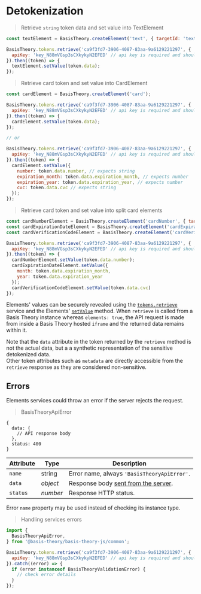 # Detokenization

> Retrieve `string` token data and set value into TextElement

```javascript
const textElement = BasisTheory.createElement('text', { targetId: 'text-element' });

BasisTheory.tokens.retrieve('ca9f3fd7-3906-4087-83aa-9a6129221297', {
  apiKey: 'key_N88mVGsp3sCXkykyN2EFED' // api key is required and should belong to an 'expiring' application
}).then((token) => {
  textElement.setValue(token.data);
});
```

> Retrieve card token and set value into CardElement

```javascript
const cardElement = BasisTheory.createElement('card');

BasisTheory.tokens.retrieve('ca9f3fd7-3906-4087-83aa-9a6129221297', {
  apiKey: 'key_N88mVGsp3sCXkykyN2EFED' // api key is required and should belong to an 'expiring' application
}).then((token) => {
  cardElement.setValue(token.data);
});

// or

BasisTheory.tokens.retrieve('ca9f3fd7-3906-4087-83aa-9a6129221297', {
  apiKey: 'key_N88mVGsp3sCXkykyN2EFED' // api key is required and should belong to an 'expiring' application
}).then((token) => {
  cardElement.setValue({
    number: token.data.number, // expects string
    expiration_month: token.data.expiration_month, // expects number
    expiration_year: token.data.expiration_year, // expects number
    cvc: token.data.cvc // expects string
  });
});
```

> Retrieve card token and set value into split card elements

```javascript
const cardNumberElement = BasisTheory.createElement('cardNumber', { targetId: 'card-number' });
const cardExpirationDateElement = BasisTheory.createElement('cardExpirationDate', { targetId: 'card-expiration-date' });
const cardVerificationCodeElement = BasisTheory.createElement('cardVerificationCode', { targetId: 'cvc' });

BasisTheory.tokens.retrieve('ca9f3fd7-3906-4087-83aa-9a6129221297', {
  apiKey: 'key_N88mVGsp3sCXkykyN2EFED' // api key is required and should belong to an 'expiring' application
}).then((token) => {
  cardNumberElement.setValue(token.data.number);
  cardExpirationDateElement.setValue({
    month: token.data.expiration_month,
    year: token.data.expiration_year
  });
  cardVerificationCodeElement.setValue(token.data.cvc)
});
```

Elements' values can be securely revealed using the [`tokens.retrieve`](/#tokens-get-a-token) service and the Elements' [`setValue`](#element-methods)
method. When `retrieve` is called from a Basis Theory instance whereas `elements: true`, the API request is made from inside a Basis Theory hosted `iframe` and the returned data remains within it.

<aside class="warning">
  <span>Note that the <code>data</code> attribute in the token returned by the <code>retrieve</code> method is not the actual data, but a a synthetic representation of the sensitive detokenized data.</span>
</aside>

<aside class="notice">
  <span>Other token attributes such as <code>metadata</code> are directly accessible from the <code>retrieve</code> response as they are considered non-sensitive.</span>
</aside>

## Errors

Elements services could throw an error if the server rejects the request.

> BasisTheoryApiError

```tsx
{
  data: {
    // API response body
  },
  status: 400
}
```

| Attribute | Type     | Description                                     |
|-----------|----------|-------------------------------------------------|
| `name`    | string   | Error name, always `'BasisTheoryApiError'`.     |
| `data`    | *object* | Response body [sent from the server](/#errors). |
| `status`  | *number* | Response HTTP status.                           |

<aside class="notice">
  <span>Error <code>name</code> property may be used instead of checking its instance type.</span>
</aside>

> Handling services errors

```javascript
import {
  BasisTheoryApiError,
} from '@basis-theory/basis-theory-js/common';

BasisTheory.tokens.retrieve('ca9f3fd7-3906-4087-83aa-9a6129221297', {
  apiKey: 'key_N88mVGsp3sCXkykyN2EFED' // api key is required and should belong to an 'expiring' application
}).catch((error) => {
  if (error instanceof BasisTheoryValidationError) {
    // check error details
  }
});
```
